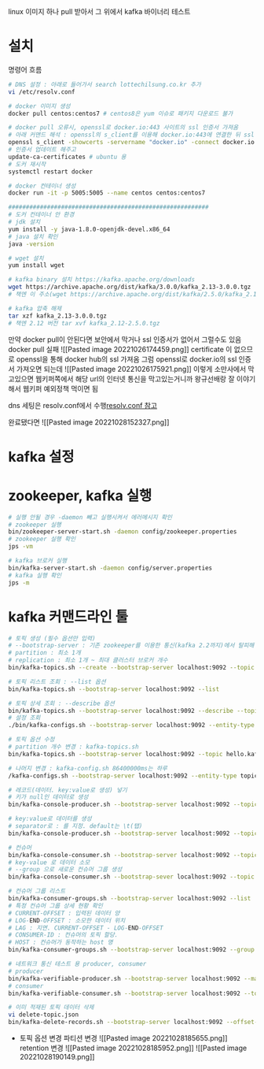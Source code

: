 linux 이미지 하나 pull 받아서 그 위에서 kafka 바이너리 테스트

# 설치
명령어 흐름
```bash
# DNS 설정 : 아래로 들어가서 search lottechilsung.co.kr 추가
vi /etc/resolv.conf

# docker 이미지 생성
docker pull centos:centos7 # centos8은 yum 이슈로 패키지 다운로드 불가

# docker pull 오류시, openssl로 docker.io:443 사이트의 ssl 인증서 가져옴
# 아래 커맨드 해석 : openssl의 s_client를 이용해 docker.io:443에 연결한 뒤 ssl 인증서를 cacert.pem 파일로 가져온다
openssl s_client -showcerts -servername "docker.io" -connect docker.io:443 > cacert.pem
# 인증서 업데이트 해주고
update-ca-certificates # ubuntu 용
# 도커 재시작
systemctl restart docker

# docker 컨테이너 생성
docker run -it -p 5005:5005 --name centos centos:centos7

#########################################################
# 도커 컨테이너 안 환경
# jdk 설치
yum install -y java-1.8.0-openjdk-devel.x86_64
# java 설치 확인
java -version

# wget 설치
yum install wget

# kafka binary 설치 https://kafka.apache.org/downloads
wget https://archive.apache.org/dist/kafka/3.0.0/kafka_2.13-3.0.0.tgz
# 책엔 이 주소(wget https://archive.apache.org/dist/kafka/2.5.0/kafka_2.12-2.5.0.tgz)로 하니까 zookeeper 가 안떠서 2.13 으로 설치

# kafka 압축 해제
tar xzf kafka_2.13-3.0.0.tgz
# 책엔 2.12 버전 tar xvf kafka_2.12-2.5.0.tgz
```

만약 docker pull이 안된다면 보안에서 막거나 ssl 인증서가 없어서 그럴수도 있음
docker pull 실패
![[Pasted image 20221026174459.png]]
certificate 이 없으므로 openssl을 통해 docker hub의 ssl 가져옴
그럼 openssl로 docker.io의 ssl 인증서 가져오면 되는데
![[Pasted image 20221026175921.png]]
이렇게 소만사에서 막고있으면 웹키퍼쪽에서 해당 url의 인터넷 통신을 막고있는거니까 왕규선배랑 잘 이야기해서 웹키퍼 예외정책 먹이면 됨

dns 세팅은 resolv.conf에서 수행[resolv.conf 참고](https://it-serial.tistory.com/entry/%EB%A6%AC%EB%88%85%EC%8A%A4-DNS-%EC%84%A4%EC%A0%95-%EB%B2%88%EC%99%B8%ED%8E%B8-resolvconf-%ED%8C%8C%EC%9D%BC%EC%B4%88%EA%B8%B0%ED%99%94-%ED%98%84%EC%83%81-%EC%84%A4%EB%AA%85)

완료됐다면
![[Pasted image 20221028152327.png]]

# kafka 설정
# zookeeper, kafka 실행
```bash
# 실행 안될 경우 -daemon 빼고 실행시켜서 에러메시지 확인
# zookeeper 실행
bin/zookeeper-server-start.sh -daemon config/zookeeper.properties
# zookeeper 실행 확인
jps -vm

# kafka 브로커 실행
bin/kafka-server-start.sh -daemon config/server.properties
# kafka 실행 확인
jps -m
```

# kafka 커맨드라인 툴
```bash
# 토픽 생성 (필수 옵션만 입력)
# --bootstrap-server : 기존 zookeeper를 이용한 통신(kafka 2.2까지)에서 탈피해 카프카와 직접 통신
# partition : 최소 1개
# replication : 최소 1개 ~ 최대 클러스터 브로커 개수
bin/kafka-topics.sh --create --bootstrap-server localhost:9092 --topic hello.kafka --partitions 1 --replication-factor 1

# 토픽 리스트 조회 : --list 옵션
bin/kafka-topics.sh --bootstrap-server localhost:9092 --list

# 토픽 상세 조회 : --describe 옵션
bin/kafka-topics.sh --bootstrap-server localhost:9092 --describe --topic hello.kafka
# 설정 조회
./bin/kafka-configs.sh --bootstrap-server localhost:9092 --entity-type topics --entity-name hello.kafka --describe

# 토픽 옵션 수정
# partition 개수 변경 : kafka-topics.sh
bin/kafka-topics.sh --bootstrap-server localhost:9092 --topic hello.kafka --alter --partitions 4

# 나머지 변경 : kafka-config.sh 86400000ms는 하루
/kafka-configs.sh --bootstrap-server localhost:9092 --entity-type topics --entity-name hello.kafka --alter --add-config retention.ms=86400000

# 레코드(데이터. key:value로 생성) 넣기
# 키가 null인 데이터로 생성
bin/kafka-console-producer.sh --bootstrap-server localhost:9092 --topic hello.kafka

# key:value로 데이터를 생성
# separator로 : 를 지정. default는 \t(탭)
bin/kafka-console-producer.sh --bootstrap-server localhost:9092 --topic hello.kafka --property "parse.key=true" --property "key.separator=:"

# 컨슈머
bin/kafka-console-consumer.sh --bootstrap-server localhost:9092 --topic hello.kafka --from-beginning
# key-value 로 데이터 소모
# --group 으로 새로운 컨슈머 그룹 생성
bin/kafka-console-consumer.sh --bootstrap-sever localhost:9092 --topic hello.kafka --property print.key=true --property key.separator="-" --group hello-group --from-beginning

# 컨슈머 그룹 리스트
bin/kafka-consumer-groups.sh --bootstrap-server localhost:9092 --list
# 특정 컨슈머 그룹 상세 현황 확인
# CURRENT-OFFSET : 입력된 데이터 양
# LOG-END-OFFSET : 소모한 데이터 위치
# LAG : 지연. CURRENT-OFFSET - LOG-END-OFFSET
# CONSUMER-ID : 컨슈머의 토픽 할당.
# HOST : 컨슈머가 동작하는 host 명
bin/kafka-consumer-groups.sh --bootstrap-server localhost:9092 --group hello-group --describe

# 네트워크 통신 테스트 용 producer, consumer
# producer
bin/kafka-verifiable-producer.sh --bootstrap-server localhost:9092 --max-message 10 --topic verify-test
# consumer
bin/kafka-verifiable-consumer.sh --bootstrap-server localhost:9092 --topic verify-test --group-id test-group

# 이미 적재된 토픽 데이터 삭제
vi delete-topic.json
bin/kafka-delete-records.sh --bootstrap-server localhost:9092 --offset-json-file delete-topic.json
```
- 토픽 옵션 변경
파티션 변경
![[Pasted image 20221028185655.png]]
retention 변경
![[Pasted image 20221028185952.png]]
![[Pasted image 20221028190149.png]]
